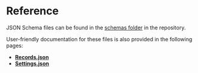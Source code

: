 # Reference

JSON Schema files can be found in the [schemas folder][Schemas] in the repository.

User-friendly documentation for these files is also provided in the following pages:

- <ic-file>**[Records.json]**</ic-file>
- <ic-file>**[Settings.json]**</ic-file>


[Schemas]: https://github.com/CarlosBergillos/LocationHistoryFormat/tree/main/schemas
[Records.json]: records.md
[Settings.json]: settings.md
